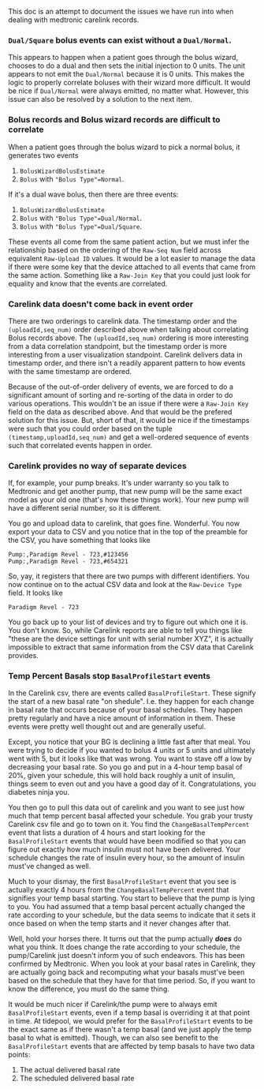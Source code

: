 This doc is an attempt to document the issues we have run into when dealing with medtronic carelink records.

### `Dual/Square` bolus events can exist without a `Dual/Normal`.

This appears to happen when a patient goes through the bolus wizard, chooses to do a dual and then sets the initial injection to 0 units.  The unit appears to not emit the `Dual/Normal` because it is 0 units.  This makes the logic to properly correlate boluses with their wizard more difficult.  It would be nice if `Dual/Normal` were always emitted, no matter what.  However, this issue can also be resolved by a solution to the next item.

### Bolus records and Bolus wizard records are difficult to correlate

When a patient goes through the bolus wizard to pick a normal bolus, it generates two events

1. `BolusWizardBolusEstimate` 
2. `Bolus` with `"Bolus Type"=Normal`.

If it's a dual wave bolus, then there are three events:

1. `BolusWizardBolusEstimate` 
2. `Bolus` with `"Bolus Type"=Dual/Normal`.
3. `Bolus` with `"Bolus Type"=Dual/Square`.

These events all come from the same patient action, but we must infer the relationship based on the ordering of the `Raw-Seq Num` field across equivalent `Raw-Upload ID` values.  It would be a lot easier to manage the data if there were some key that the device attached to all events that came from the same action.  Something like a `Raw-Join Key` that you could just look for equality and know that the events are correlated.

### Carelink data doesn't come back in event order

There are two orderings to carelink data.  The timestamp order and the `(uploadId,seq_num)` order described above when talking about correlating Bolus records above.  The `(uploadId,seq_num)` ordering is more interesting from a data correlation standpoint, but the timestamp order is more interesting from a user visualization standpoint.  Carelink delivers data in timestamp order, and there isn't a readily apparent pattern to how events with the same timestamp are ordered.

Because of the out-of-order delivery of events, we are forced to do a significant amount of sorting and re-sorting of the data in order to do various operations.  This wouldn't be an issue if there were a `Raw-Join Key` field on the data as described above.  And that would be the prefered solution for this issue.  But, short of that, it would be nice if the timestamps were such that you could order based on the tuple `(timestamp,uploadId,seq_num)` and get a well-ordered sequence of events such that correlated events happen in order.

### Carelink provides no way of separate devices

If, for example, your pump breaks.  It's under warranty so you talk to Medtronic and get another pump, that new pump will be the same exact model as your old one (that's how these things work).  Your new pump will have a different serial number, so it is different.  

You go and upload data to carelink, that goes fine.  Wonderful.  You now export your data to CSV and you notice that in the top of the preamble for the CSV, you have something that looks like

```
Pump:,Paradigm Revel - 723,#123456
Pump:,Paradigm Revel - 723,#654321
```

So, yay, it registers that there are two pumps with different identifiers.  You now continue on to the actual CSV data and look at the `Raw-Device Type` field.  It looks like

```
Paradigm Revel - 723
```

You go back up to your list of devices and try to figure out which one it is.  You don't know.  So, while Carelink reports are able to tell you things like "these are the device settings for unit with serial number XYZ", it is actually impossible to extract that same information from the CSV data that Carelink provides.

### Temp Percent Basals stop `BasalProfileStart` events

In the Carelink csv, there are events called `BasalProfileStart`.  These signify the start of a new basal rate "on shedule".  I.e. they happen for each change in basal rate that occurs because of your basal schedules.  They happen pretty regularly and have a nice amount of information in them.  These events were pretty well thought out and are generally useful.

Except, you notice that your BG is declining a little fast after that meal.  You were trying to decide if you wanted to bolus 4 units or 5 units and ultimately went with 5, but it looks like that was wrong.  You want to stave off a low by decreasing your basal rate.  So you go and put in a 4-hour temp basal of 20%, given your schedule, this will hold back roughly a unit of insulin, things seem to even out and you have a good day of it.  Congratulations, you diabetes ninja you.

You then go to pull this data out of carelink and you want to see just how much that temp percent basal affected your schedule.  You grab your trusty Carelink csv file and go to town on it.  You find the `ChangeBasalTempPercent` event that lists a duration of 4 hours and start looking for the `BasalProfileStart` events that would have been modified so that you can figure out exactly how much insulin must not have been delivered.  Your schedule changes the rate of insulin every hour, so the amount of insulin must've changed as well.

Much to your dismay, the first `BasalProfileStart` event that you see is actually exactly 4 hours from the `ChangeBasalTempPercent` event that signifies your temp basal starting.  You start to believe that the pump is lying to you.  You had assumed that a temp basal percent actually changed the rate according to your schedule, but the data seems to indicate that it sets it once based on when the temp starts and it never changes after that.

Well, hold your horses there.  It turns out that the pump actually ***does*** do what you think.  It does change the rate according to your schedule, the pump/Carelink just doesn't inform you of such endeavors.  This has been confirmed by Medtronic.  When you look at your basal rates in Carelink, they are actually going back and recomputing what your basals must've been based on the schedule that they have for that time period.  So, if you want to know the difference, you must do the same thing.

It would be much nicer if Carelink/the pump were to always emit `BasalProfileStart` events, even if a temp basal is overriding it at that point in time.  At tidepool, we would prefer for the `BasalProfileStart` events to be the exact same as if there wasn't a temp basal (and we just apply the temp basal to what is emitted).  Though, we can also see benefit to the `BasalProfileStart` events that are affected by temp basals to have two data points:

1. The actual delivered basal rate
2. The scheduled delivered basal rate
